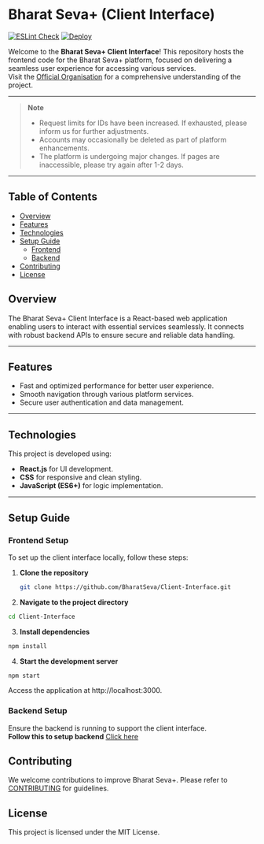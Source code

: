 # Bharat Seva+ (Client Interface)  
[![ESLint Check](https://github.com/BharatSeva/BharatSeva-Plus-User-Interface/actions/workflows/strict-lint.yaml/badge.svg)](https://github.com/BharatSeva/BharatSeva-Plus-User-Interface/actions/workflows/strict-lint.yaml)   [![Deploy](https://github.com/BharatSeva/Client-Interface/actions/workflows/deploy.yaml/badge.svg)](https://github.com/BharatSeva/Client-Interface/actions/workflows/deploy.yaml)

Welcome to the **Bharat Seva+ Client Interface**! This repository hosts the frontend code for the Bharat Seva+ platform, focused on delivering a seamless user experience for accessing various services.  
Visit the [Official Organisation](https://github.com/BharatSeva) for a comprehensive understanding of the project.

---

> **Note**  
> - Request limits for IDs have been increased. If exhausted, please inform us for further adjustments.  
> - Accounts may occasionally be deleted as part of platform enhancements.  
> - The platform is undergoing major changes. If pages are inaccessible, please try again after 1-2 days.  

---

## Table of Contents
- [Overview](#overview)
- [Features](#features)
- [Technologies](#technologies)
- [Setup Guide](#setup-guide)
  - [Frontend](#frontend-setup)
  - [Backend](#backend-setup)
- [Contributing](#contributing)
- [License](#license)

## Overview
The Bharat Seva+ Client Interface is a React-based web application enabling users to interact with essential services seamlessly. It connects with robust backend APIs to ensure secure and reliable data handling.

---

## Features
- Fast and optimized performance for better user experience.
- Smooth navigation through various platform services.
- Secure user authentication and data management.

---

## Technologies
This project is developed using:
- **React.js** for UI development.
- **CSS** for responsive and clean styling.
- **JavaScript (ES6+)** for logic implementation.

---

## Setup Guide

### Frontend Setup
To set up the client interface locally, follow these steps:

1. **Clone the repository**  
   ```bash
   git clone https://github.com/BharatSeva/Client-Interface.git
   ```

2. **Navigate to the project directory**
```bash
cd Client-Interface
```
3. **Install dependencies**
```bash
npm install
```
4. **Start the development server**
```bash
npm start
```

Access the application at http://localhost:3000.
### Backend Setup
Ensure the backend is running to support the client interface.  
**Follow this to setup backend** [Click here](https://github.com/BharatSeva/Client-Server)

## Contributing
We welcome contributions to improve Bharat Seva+. Please refer to [CONTRIBUTING](./CONTRIBUTING.md) for guidelines.

## License
This project is licensed under the MIT License.
